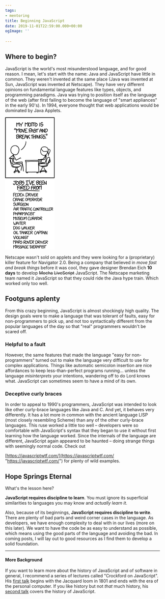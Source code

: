 ```yaml
---
tags:
- mentoring
title: Beginning JavaScript
date: 2019-11-01T22:59:00.000+00:00
ogImage: ''

---
```

## Where to begin?

JavaScript is the world's most misunderstood language, and for good reason. I mean, let's start with the name: Java and JavaScript have little in common. They weren't invented at the same place (Java was invented at Sun, JavaScript was invented at Netscape). They have very different opinions on fundamental language features like types, objects, and programming paradigms. Java was trying to position itself as the language of the web (after first failing to become the language of "smart appliances" in the early 90's). In 1994, everyone thought that web applications would be dominated by Java Applets.

[![xkcd comic where a man says "my motto is to move fast and break things!" and a listing of all the jobs he's been fired from](/uploads/xkcd-movefast.png)](https://xkcd.com/1428/)

Netscape wasn't sold on applets and they were looking for a (proprietary) killer feature for Navigator 2.0. Being a company that believed in _move fast and break things_ before it was cool, they gave designer Brendan Eich **10 days** to develop ~~Mocha~~ ~~LiveScript~~ JavaScript. The Netscape marketing team named it JavaScript so that they could ride the Java hype train. Which worked only too well.

## Footguns aplenty

From this crazy beginning, JavaScript is almost shockingly high quality. The design goals were to make a language that was tolerant of faults, easy for non-programmers to pick up, and not too syntactically different from the popular languages of the day so that "real" programmers wouldn't be scared off.

### Helpful to a fault

However, the same features that made the language "easy for non-programmers" turned out to make the language very difficult to use for complex applications. Things like automatic semicolon insertion are nice affordances to keep less-than-perfect programs running… unless the language _misinterprets_ your intentions, wandering off to do Lord knows what. JavaScript can sometimes seem to have a mind of its own.

### Deceptive curly braces

In order to appeal to 1990's programmers, JavaScript was intended to look like other curly-brace languages like Java and C. And yet, it behaves very differently. It has a lot more in common with the ancient language LISP (most closely resembling Scheme) than any of the other curly-brace languages. This ruse worked a little too well – developers were so comfortable with JavaScript's syntax that they began to use it without first learning how the language worked. Since the internals of the language are different, JavaScript again appeared to be haunted – doing strange things with seemingly normal code. Check out

[https://javascriptwtf.com/](https://javascriptwtf.com/ "https://javascriptwtf.com/") for plenty of wild examples.

## Hope Springs Eternal

What's the lesson here?

**JavaScript requires discipline to learn**. You must ignore its superficial similarities to languages you may know and _actually learn it_.

Also, because of its beginnings, **JavaScript requires discipline to write**. There are plenty of bad parts and weird corner cases in the language. As developers, we have enough complexity to deal with in our lives (more on this later). We want to have the code be as easy to understand as possible, which means using the good parts of the language and avoiding the bad. In coming posts, I will lay out to good resources as I find them to develop a solid foundation.

***

#### More Background

If you want to learn more about the history of JavaScript and of software in general, I recommend a series of lectures called "Crockford on JavaScript". His [first talk](https://www.youtube.com/watch?v=JxAXlJEmNMg "video of the first Douglas Crockford Lecture") begins with the Jacquard loom in 1801 and ends with the era of the personal computer. If you like history but not _that_ much history, his [second talk](https://www.youtube.com/watch?v=RO1Wnu-xKoY "Video of the second Crockford On JavaScript lecture") covers the history of JavaScript.